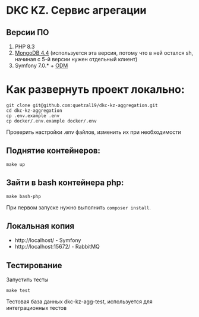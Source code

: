 # DKC KZ. Сервис агрегации

## Версии ПО
1. PHP 8.3
2. [MongoDB 4.4](https://www.mongodb.com/docs/v4.4/) (используется эта версия, потому что в ней остался sh, начиная с 5-й версии нужен отдельный клиент)
3. Symfony 7.0.* + [ODM](https://www.doctrine-project.org/projects/doctrine-mongodb-bundle/en/current/index.html)

# Как развернуть проект локально:

```
git clone git@github.com:quetzal19/dkc-kz-aggregation.git
cd dkc-kz-aggregation
cp .env.example .env
cp docker/.env.example docker/.env
```

Проверить настройки .env файлов, изменить их при необходимости

## Поднятие контейнеров:

```
make up
```

## Зайти в bash контейнера php:

```
make bash-php
```

При первом запуске нужно выполнить `composer install`.

## Локальная копия
- http://localhost/ - Symfony
- http://localhost:15672/ - RabbitMQ

## Тестирование

Запустить тесты
```
make test
```
Тестовая база данных dkc-kz-agg-test, используется для интеграционных тестов

